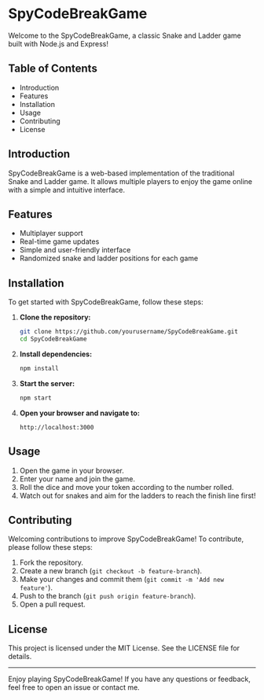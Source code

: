 # SpyCodeBreakGame

Welcome to the SpyCodeBreakGame, a classic Snake and Ladder game built with Node.js and Express!

## Table of Contents

- Introduction
- Features
- Installation
- Usage
- Contributing
- License

## Introduction

SpyCodeBreakGame is a web-based implementation of the traditional Snake and Ladder game. It allows multiple players to enjoy the game online with a simple and intuitive interface.

## Features

- Multiplayer support
- Real-time game updates
- Simple and user-friendly interface
- Randomized snake and ladder positions for each game

## Installation

To get started with SpyCodeBreakGame, follow these steps:

1. **Clone the repository:**
   ```bash
   git clone https://github.com/yourusername/SpyCodeBreakGame.git
   cd SpyCodeBreakGame
   ```

2. **Install dependencies:**
   ```bash
   npm install
   ```

3. **Start the server:**
   ```bash
   npm start
   ```

4. **Open your browser and navigate to:**
   ```
   http://localhost:3000
   ```

## Usage

1. Open the game in your browser.
2. Enter your name and join the game.
3. Roll the dice and move your token according to the number rolled.
4. Watch out for snakes and aim for the ladders to reach the finish line first!

## Contributing

Welcoming contributions to improve SpyCodeBreakGame! To contribute, please follow these steps:

1. Fork the repository.
2. Create a new branch (`git checkout -b feature-branch`).
3. Make your changes and commit them (`git commit -m 'Add new feature'`).
4. Push to the branch (`git push origin feature-branch`).
5. Open a pull request.

## License

This project is licensed under the MIT License. See the LICENSE file for details.

---

Enjoy playing SpyCodeBreakGame! If you have any questions or feedback, feel free to open an issue or contact me.

```
